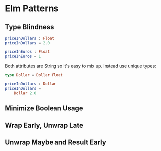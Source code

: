 # Elm Patterns

## Type Blindness
```elm
priceInDollars : Float
priceInDollars = 2.0

priceInEuros : Float
priceInEuros = 1
```

Both attributes are String so it's easy to mix up. Instead use unique types:
```elm
type Dollar = Dollar Float

priceInDollars : Dollar
priceInDollars =
	Dollar 2.0
```

## Minimize Boolean Usage

## Wrap Early, Unwrap Late

## Unwrap Maybe and Result Early
